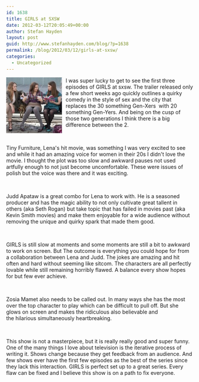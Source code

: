 ```yaml
---
id: 1638
title: GIRLS at SXSW
date: 2012-03-12T20:05:49+00:00
author: Stefan Hayden
layout: post
guid: http://www.stefanhayden.com/blog/?p=1638
permalink: /blog/2012/03/12/girls-at-sxsw/
categories:
  - Uncategorized
---
```

<img class="alignleft size-thumbnail wp-image-1639" style="float: left; margin-right: 10px;" title="girls" src="/wp-content/uploads/2012/03/girls-150x150.jpg" alt="" width="150" height="150" />
<p>I was super lucky to get to see the first three episodes of GIRLS at sxsw. The trailer released only a few short weeks ago quickly outlines a quirky comedy in the style of sex and the city that replaces the 30 something Gen-Xers  with 20 something Gen-Yers. And being on the cusp of those two generations I think there is a big difference between the 2.</p>
<br />
<p>Tiny Furniture, Lena's hit movie, was something I was very excited to see and while it had an amazing voice for women in their 20s I didn't love the movie. I thought the plot was too slow and awkward pauses not used artfully enough to not just become uncomfortable. These were issues of polish but the voice was there and it was exciting.</p>
<br />
<p>Judd Apataw is a great combo for Lena to work with. He is a seasoned producer and has the magic ability to not only cultivate great tallent in others (aka Seth Rogan) but take topic that has failed in movies past (aka Kevin Smith movies) and make them enjoyable for a wide audience without removing the unique and quirky spark that made them good.</p>
<br />
<p>GIRLS is still slow at moments and some moments are still a bit to awkward to work on screen. But The outcome is everything you could hope for from a collaboration between Lena and Judd. The jokes are amazing and hit often and hard without seeming like sitcom. The characters are all perfectly lovable while still remaining horribly flawed. A balance every show hopes for but few ever achieve.</p>
<br />
<p>Zosia Mamet also needs to be called out. In many ways she has the most over the top character to play which can be difficult to pull off. But she glows on screen and makes the ridiculous also believable and the hilarious simultaneously heartbreaking.</p>
<br />
<p>This show is not a masterpiece, but it is really really good and super funny. One of the many things I love about television is the iterative process of writing it. Shows change because they get feedback from an audience. And few shows ever have the first few episodes as the best of the series since they lack this interaction. GIRLS is perfect set up to a great series. Every flaw can be fixed and I believe this show is on a path to fix everyone.</p>